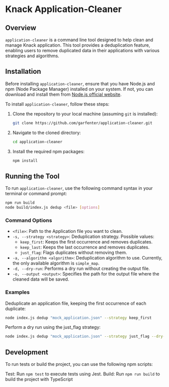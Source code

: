 # Knack Application-Cleaner

## Overview
`application-cleaner` is a command line tool designed to help clean and manage Knack application. This tool provides a deduplication feature, enabling users to remove duplicated data in their applications with various strategies and algorithms.

## Installation

Before installing `application-cleaner`, ensure that you have Node.js and npm (Node Package Manager) installed on your system. If not, you can download and install them from [Node.js official website](https://nodejs.org/).

To install `application-cleaner`, follow these steps:

1. Clone the repository to your local machine (assuming `git` is installed):
    ```bash
    git clone https://github.com/garfenter/application-cleaner.git
    ```

2. Navigate to the cloned directory:
    ```bash
    cd application-cleaner
    ```

3. Install the required npm packages:
    ```bash
    npm install
    ```

## Running the Tool

To run `application-cleaner`, use the following command syntax in your terminal or command prompt:

```bash
npm run build
node build/index.js dedup <file> [options]
```
### Command Options

- `<file>`: Path to the Application file you want to clean.
- `-s, --strategy <strategy>`: Deduplication strategy. Possible values:
  - `keep_first`: Keeps the first occurrence and removes duplicates.
  - `keep_last`: Keeps the last occurrence and removes duplicates.
  - `just_flag`: Flags duplicates without removing them.
- `-a, --algorithm <algorithm>`: Deduplication algorithm to use. Currently, the only available algorithm is `simple_map`.
- `-d, --dry-run`: Performs a dry run without creating the output file.
- `-o, --output <output>`: Specifies the path for the output file where the cleaned data will be saved.

### Examples

Deduplicate an application file, keeping the first occurrence of each duplicate:

```bash
node index.js dedup "mock_application.json" --strategy keep_first
```

Perform a dry run using the just_flag strategy:

```bash
node index.js dedup "mock_application.json" --strategy just_flag --dry-run
```

## Development

To run tests or build the project, you can use the following npm scripts:

Test: Run `npm test` to execute tests using Jest.
Build: Run `npm run build` to build the project with TypeScript

